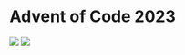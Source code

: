 Advent of Code 2023
===================

![](https://img.shields.io/badge/stars%20⭐-48-yellow) ![](https://img.shields.io/badge/days%20completed-24-red)
